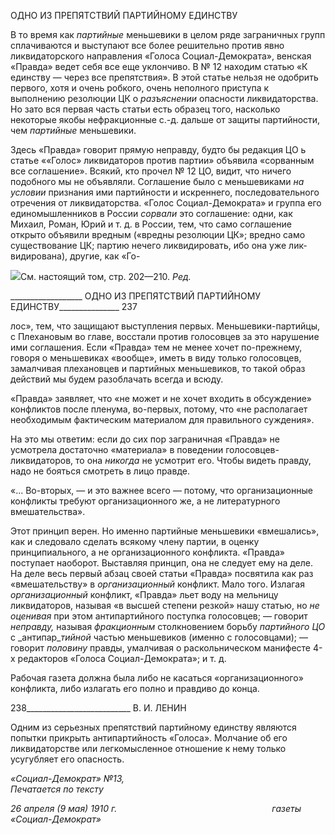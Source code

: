 ОДНО ИЗ ПРЕПЯТСТВИЙ ПАРТИЙНОМУ ЕДИНСТВУ

В то время как _партийные_ меньшевики в целом ряде заграничных групп сплачива­ются и выступают все более решительно против явно ликвидаторского направления «Голоса Социал-Демократа», венская «Правда» ведет себя все еще уклончиво. В № 12 находим статью «К единству — через все препятствия». В этой статье нельзя не одоб­рить первого, хотя и очень робкого, очень неполного приступа к выполнению резолю­ции ЦК о _разъяснении_ опасности ликвидаторства. Но зато вся первая часть статьи есть образец того, насколько некоторые якобы нефракционные с.-д. дальше от защиты пар­тийности, чем _партийные_ меньшевики.

Здесь «Правда» говорит прямую неправду, будто бы редакция ЦО ь статье ««Голос» ликвидаторов против партии» объявила «сорванным все соглашение». Всякий, кто прочел № 12 ЦО, видит, что ничего подобного мы не объявляли. Соглашение было с меньшевиками _на условии_ признания ими партийности и искреннего, последовательно­го отречения от ликвидаторства. «Голос Социал-Демократа» и группа его единомыш­ленников в России _сорвали_ это соглашение: одни, как Михаил, Роман, Юрий и т. д. в России, тем, что само соглашение открыто объявили вредным («вредны резолюции ЦК»; вредно само существование ЦК; партию нечего ликвидировать, ибо она уже лик­видирована), другие, как «Го-

![](file:///C:/Users/bot32/AppData/Local/Temp/msohtmlclip1/01/clip_image001.png)См. настоящий том, стр. 202—210. _Ред._

  

__________________ ОДНО ИЗ ПРЕПЯТСТВИЙ ПАРТИЙНОМУ ЕДИНСТВУ_______________ 237

лос», тем, что защищают выступления первых. Меньшевики-партийцы, с Плехановым во главе, восстали против голосовцев за это нарушение ими соглашения. Если «Прав­да» тем не менее хочет по-прежнему, говоря о меньшевиках «вообще», иметь в виду только голосовцев, замалчивая плехановцев и партийных меньшевиков, то такой образ действий мы будем разоблачать всегда и всюду.

«Правда» заявляет, что «не может и не хочет входить в обсуждение» конфликтов по­сле пленума, во-первых, потому, что «не располагает необходимым фактическим мате­риалом для правильного суждения».

На это мы ответим: если до сих пор заграничная «Правда» не усмотрела достаточно «материала» в поведении голосовцев-ликвидаторов, то она _никогда_ не усмотрит его. Чтобы видеть правду, надо не бояться смотреть в лицо правде.

«... Во-вторых, — и это важнее всего — потому, что организационные конфликты требуют организационного же, а не литературного вмешательства».

Этот принцип верен. Но именно партийные меньшевики «вмешались», как и следо­вало сделать всякому члену партии, в оценку принципиального, а не организационного конфликта. «Правда» поступает наоборот. Выставляя принцип, она не следует ему на деле. На деле весь первый абзац своей статьи «Правда» посвятила как раз «вмешатель­ству» в _организационный_ конфликт. Мало того. Излагая _организационный_ конфликт, «Правда» льет воду на мельницу ликвидаторов, называя «в высшей степени резкой» нашу статью, но _не оценивая_ при этом антипартийного поступка голосовцев; — говорит _неправду,_ называя _фракционным_ столкновением борьбу _партийного ЦО_ с _антипар­__тийной_ частью меньшевиков (именно с голосовцами); — говорит _половину_ правды, умалчивая о раскольническом манифесте 4-х редакторов «Голоса Социал-Демократа»; и т. д.

Рабочая газета должна была либо не касаться «организационного» конфликта, либо излагать его полно и правдиво до конца.

  

238__________________________ В. И. ЛЕНИН

Одним из серьезных препятствий партийному единству являются попытки прикрыть антипартийность «Голоса». Молчание об его ликвидаторстве или легкомысленное от­ношение к нему только усугубляет его опасность.

_«Социал-Демократ» №13,                                                                  Печатается по тексту_

_26 апреля (9 мая) 1910 г.                                                               газеты «Социал-Демократ»_